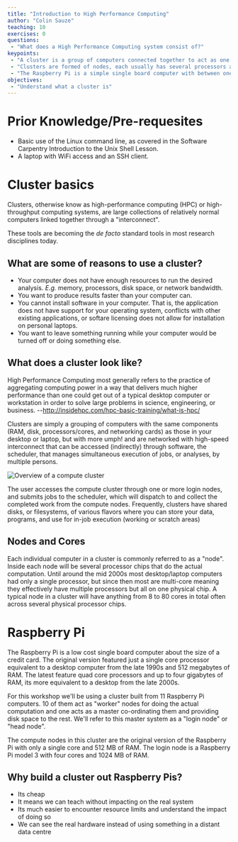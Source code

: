 ```yaml
---
title: "Introduction to High Performance Computing"
author: "Colin Sauze"
teaching: 10
exercises: 0
questions:
 - "What does a High Performance Computing system consist of?"
keypoints: 
 - "A cluster is a group of computers connected together to act as one."
 - "Clusters are formed of nodes, each usually has several processors and 10s or hundreds of gigabytes of RAM."
 - "The Raspberry Pi is a simple single board computer with between one and four processor cores and half and four gigabytes of RAM."
objectives: 
 - "Understand what a cluster is"
---
```



# Prior Knowledge/Pre-requesites 

* Basic use of the Linux command line, as covered in the Software Carpentry Introduction to the Unix Shell Lesson.
* A laptop with WiFi access and an SSH client.

# Cluster basics

Clusters, otherwise know as high-performance computing (HPC) or high-throughput computing systems, are large collections of relatively normal computers linked together through a "interconnect". 

These tools are becoming the <em>de facto</em> standard tools in most research disciplines today.

## What are some of reasons to use a cluster?

* Your computer does not have enough resources to run the desired analysis. *E.g.* memory, processors, disk space, or network bandwidth.
* You want to produce results faster than your computer can.
* You cannot install software in your computer. That is, the application does not have support for your operating system, conflicts with other existing applications, or softare licensing does not allow for installation on personal laptops.
* You want to leave something running while your computer would be turned off or doing something else.


## What does a cluster look like?

High Performance Computing most generally refers to the practice of aggregating computing power in a way that delivers much higher performance than one could get out of a typical desktop computer or workstation in order to solve large problems in science, engineering, or business. --http://insidehpc.com/hpc-basic-training/what-is-hpc/

Clusters are simply a grouping of computers with the same components (RAM, disk, processors/cores, and networking cards) as those in your desktop or laptop, but with more umph! and are networked with high-speed interconnect that can be accessed (indirectly) through software, the scheduler, that manages simultaneous execution of jobs, or analyses, by multiple persons. 

![Overview of a compute cluster](../fig/cluster-generic.png)

The user accesses the compute cluster through one or more login nodes, and submits jobs to the scheduler, which will dispatch to and collect the completed work from the compute nodes. Frequently, clusters have shared disks, or filesystems, of various flavors where you can store your data, programs, and use for in-job execution (working or scratch areas)

## Nodes and Cores

Each individual computer in a cluster is commonly referred to as a "node". Inside each node will be several processor chips that do the actual computation. Until around the mid 2000s most desktop/laptop computers had only a single processor, but since then most are multi-core meaning they effectively have multiple processors but all on one physical chip. A typical node in a cluster will have anything from 8 to 80 cores in total often across several physical processor chips. 

# Raspberry Pi

The Raspberry Pi is a low cost single board computer about the size of a credit card. The original version featured just a single core processor equivalent to a desktop computer from the late 1990s and 512 megabytes of RAM. The latest feature quad core processors and up to four gigabytes of RAM, its more equivalent to a desktop from the late 2000s. 

For this workshop we'll be using a cluster built from 11 Raspberry Pi computers. 10 of them act as "worker" nodes for doing the actual computation and one acts as a master co-ordinating them and providing disk space to the rest. We'll refer to this master system as a "login node" or "head node".

The compute nodes in this cluster are the original version of the Raspberry Pi with only a single core and 512 MB of RAM. The login node is a Raspberry Pi model 3 with four cores and 1024 MB of RAM.

## Why build a cluster out Raspberry Pis?

* Its cheap
* It means we can teach without impacting on the real system
* Its much easier to encounter resource limits and understand the impact of doing so
* We can see the real hardware instead of using something in a distant data centre





